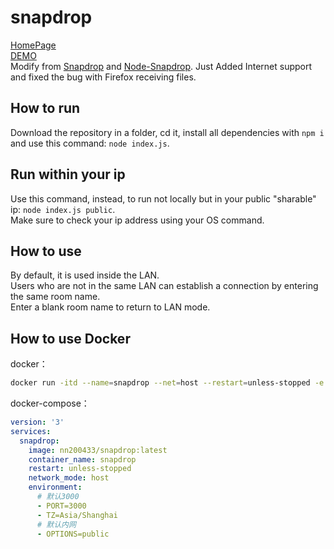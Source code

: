 # snapdrop
[HomePage](https://www.fairysoft.net/post/66.html)\
[DEMO](https://snapdrop.fairysoft.net/)\
Modify from [Snapdrop](https://github.com/RobinLinus/Snapdrop) and [Node-Snapdrop](https://github.com/Bellisario/node-snapdrop).
Just Added Internet support and fixed the bug with Firefox receiving files.

## How to run
Download the repository in a folder, cd it, install all dependencies with `npm i` and use this command: `node index.js`.

## Run within your ip
Use this command, instead, to run not locally but in your public "sharable" ip: `node index.js public`.\
Make sure to check your ip address using your OS command.

## How to use
By default, it is used inside the LAN.\
Users who are not in the same LAN can establish a connection by entering the same room name.\
Enter a blank room name to return to LAN mode.

## How to use Docker

docker：

```bash
docker run -itd --name=snapdrop --net=host --restart=unless-stopped -e PORT=5000 -e OPTIONS=public nn200433/snapdrop:latest
```

docker-compose：

```yml
version: '3'
services:
  snapdrop:
    image: nn200433/snapdrop:latest
    container_name: snapdrop
    restart: unless-stopped
    network_mode: host
    environment: 
      # 默认3000
      - PORT=3000
      - TZ=Asia/Shanghai
      # 默认内网
      - OPTIONS=public
```
